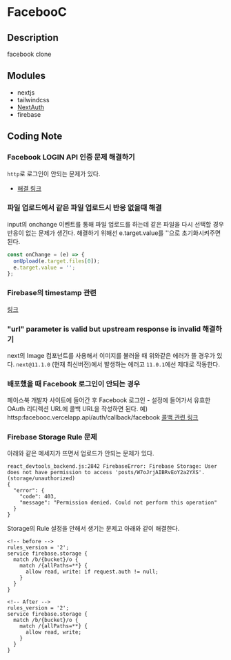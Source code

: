 # FacebooC

## Description

facebook clone

## Modules

- nextjs
- tailwindcss
- [NextAuth](https://next-auth.js.org/)
- firebase

## Coding Note

### Facebook LOGIN API 인증 문제 해결하기

`http`로 로그인이 안되는 문제가 있다.

- [해결 링크](https://jsikim1.tistory.com/114)

### 파일 업로드에서 같은 파일 업로드시 반응 없을때 해결

input의 onchange 이벤트를 통해 파일 업로드를 하는데 같은 파일을 다시 선택할 경우 반응이 없는 문제가 생긴다. 해결하기 위해선 e.target.value를 ''으로 초기화시켜주면 된다.

```js
const onChange = (e) => {
  onUpload(e.target.files[0]);
  e.target.value = '';
};
```

### Firebase의 timestamp 관련

[링크](https://firebase.google.com/docs/reference/js/firebase.firestore.Timestamp)

### "url" parameter is valid but upstream response is invalid 해결하기

next의 Image 컴포넌트를 사용해서 이미지를 불러올 때 위와같은 에러가 뜰 경우가 있다.
`next@11.1.0` (현재 최신버전)에서 발생하는 에러고 `11.0.1`에선 제대로 작동한다.

### 배포했을 때 Facebook 로그인이 안되는 경우

페이스북 개발자 사이트에 들어간 후 Facebook 로그인 - 설정에 들어가서 유효한 OAuth 리디렉션 URL에 콜백 URL을 작성하면 된다.
예) httsp:facebooc.vercelapp.api/auth/callback/facebook
[콜백 관련 링크](https://next-auth-example.vercel.app/api/auth/providers)

### Firebase Storage Rule 문제

아래와 같은 메세지가 뜨면서 업로드가 안되는 문제가 있다.

```
react_devtools_backend.js:2842 FirebaseError: Firebase Storage: User does not have permission to access 'posts/W7oJrjAIBRvEoY2a2YXS'. (storage/unauthorized)
{
  "error": {
    "code": 403,
    "message": "Permission denied. Could not perform this operation"
  }
}

```

Storage의 Rule 설정을 안해서 생기는 문제고 아래와 같이 해결한다.

```
<!-- before -->
rules_version = '2';
service firebase.storage {
  match /b/{bucket}/o {
    match /{allPaths=**} {
      allow read, write: if request.auth != null;
    }
  }
}

<!-- After -->
rules_version = '2';
service firebase.storage {
  match /b/{bucket}/o {
    match /{allPaths=**} {
      allow read, write;
    }
  }
}


```
